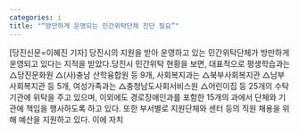 ```yaml
---
categories: i
title: "“방만하게 운영되는 민간위탁단체 진단 필요”"
---
```

[당진신문=이혜진 기자] 당진시의 지원을 받아 운영하고 있는 민간위탁단체가 방만하게 운영되고 있다는 지적을 받았다.당진시 민간위탁 현황을 보면, 대표적으로 평생학습과는 △당진문화원 △(사)충남 산학융합원 등 9개, 사회복지과는 △북부사회복지관 △남부사회복지관 등 5개, 여성가족과는 △충청남도사회서비스원 △어린이집 등 25개의 수탁기관에 위탁을 주고 있으며, 이외에도 경로장애인과를 포함한 15개의 과에서 단체와 기관에 책임을 행사하도록 하고 있다. 또한 부서별로 지원단체와 센터 등의 직원 채용을 위해 예산을 지원하고 있다. 이에 자치